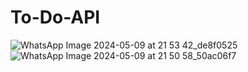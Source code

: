 # To-Do-API

![WhatsApp Image 2024-05-09 at 21 53 42_de8f0525](https://github.com/titoditomartin/To-Do-API/assets/114073725/1953d5a6-ce4c-4bda-9812-67d479a3130a)
![WhatsApp Image 2024-05-09 at 21 50 58_50ac06f7](https://github.com/titoditomartin/To-Do-API/assets/114073725/1cc9b120-05ee-42d9-8ee3-d1792821c9ab)
